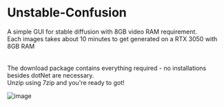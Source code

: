 # Unstable-Confusion
A simple GUI for stable diffusion with 8GB video RAM requirement.<br>
Each images takes about 10 minutes to get generated on a RTX 3050 with 8GB RAM<br><br>
<br>
The download package contains everything required - no installations besides dotNet are necessary.<br>
Unzip using 7zip and you're ready to got!


![image](https://user-images.githubusercontent.com/18600621/188054496-4c2d927b-dfb5-4d1f-99ed-b39719a23958.png)

